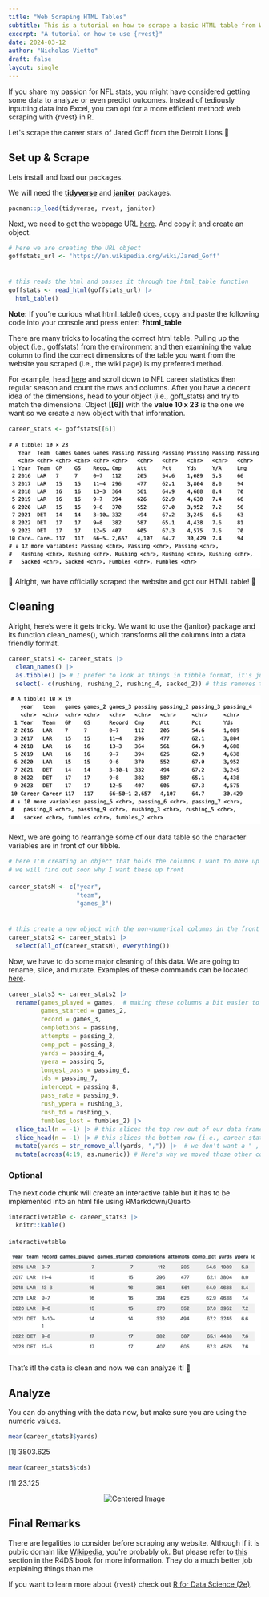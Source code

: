 ```yaml
---
title: "Web Scraping HTML Tables"
subtitle: This is a tutorial on how to scrape a basic HTML table from Wikipedia, with a focus on my favorite team - the Detroit Lions.
excerpt: "A tutorial on how to use {rvest}"
date: 2024-03-12
author: "Nicholas Vietto"
draft: false
layout: single
---
```



If you share my passion for NFL stats, you might have considered getting some data to analyze or even predict outcomes. Instead of tediously inputting data into Excel, you can opt for a more efficient method: web scraping with {rvest} in R.

Let's scrape the career stats of Jared Goff from the Detroit Lions 🦁

## Set up & Scrape

Lets install and load our packages.


We will need the [**tidyverse**](https://www.tidyverse.org/) and [**janitor**](https://cran.r-project.org/web/packages/janitor/vignettes/janitor.html) packages. 


```r
pacman::p_load(tidyverse, rvest, janitor)

```


Next, we need to get the webpage URL [here](https://en.wikipedia.org/wiki/Jared_Goff). And copy it and create an object. 


```r
# here we are creating the URL object
goffstats_url <- 'https://en.wikipedia.org/wiki/Jared_Goff'


# this reads the html and passes it through the html_table function
goffstats <- read_html(goffstats_url) |> 
  html_table()

```

**Note:** If you’re curious what html_table() does, copy and paste the following code into your console and press enter: **?html_table** 



There are many tricks to locating the correct html table. Pulling up the object (i.e., goffstats) from the environment and then examining the value column to find the correct dimensions of the table you want from the website you scraped (i.e., the wiki page) is my preferred method. 

For example, head [here](https://en.wikipedia.org/wiki/Jared_Goff) and scroll down to NFL career statistics then regular season and count the rows and columns. After you have a decent idea of the dimensions, head to your object (i.e., goff_stats) and try to match the dimensions. Object **[[6]]** with the **value 10 x 23** is the one we want so we create a new object with that information. 

```r
career_stats <- goffstats[[6]]

```

![](tibble.jpg)




🎉 Alright, we have officially scraped the website and got our HTML table! 🎉



## Cleaning

Alright, here’s were it gets tricky. We want to use the {janitor} package and its function clean_names(), which transforms all the columns into a data friendly format.

```r
career_stats1 <- career_stats |>
  clean_names() |> 
  as.tibble() |> # I prefer to look at things in tibble format, it's just a bit nicer
  select(- c(rushing, rushing_2, rushing_4, sacked_2)) # this removes the columns that I don't really find important for the QB position

```



![](tibble2.jpg)

Next, we are going to rearrange some of our data table so the character variables are in front of our tibble.

```r
# here I'm creating an object that holds the columns I want to move up front
# we will find out soon why I want these up front

career_statsM <- c("year",
                   "team", 
                   "games_3")


# this create a new object with the non-numerical columns in the front and everything else after it
career_stats2 <- career_stats1 |> 
  select(all_of(career_statsM), everything())


```


Now, we have to do some major cleaning of this data. We are going to rename, slice, and mutate. Examples of these commands can be located [here](https://raw.githubusercontent.com/rstudio/cheatsheets/main/data-transformation.pdf). 



```r 
career_stats3 <- career_stats2 |>
  rename(games_played = games,  # making these columns a bit easier to understand and work with
         games_started = games_2,
         record = games_3,
         completions = passing,
         attempts = passing_2,
         comp_pct = passing_3,
         yards = passing_4, 
         ypera = passing_5,
         longest_pass = passing_6,
         tds = passing_7,
         intercept = passing_8,
         pass_rate = passing_9,
         rush_ypera = rushing_3,
         rush_td = rushing_5,
         fumbles_lost = fumbles_2) |> 
  slice_tail(n = -1) |> # this slices the top row out of our data frame (i.e., the extra row of column names)
  slice_head(n = -1) |> # this slices the bottom row (i.e., career stats)
  mutate(yards = str_remove_all(yards, ",")) |>  # we don't want a " , " in our variable bc R considers it a string or a character
  mutate(across(4:19, as.numeric)) # Here's why we moved those other columns to the front, so we can easily convert the others to numerics


```

### Optional  

The next code chunk  will create an interactive table but it has to be implemented into an html file using RMarkdown/Quarto

```r
interactivetable <- career_stats3 |> 
  knitr::kable()

interactivetable

```

![](kable.jpg)



That’s it! the data is clean and now we can analyze it! 🏈


## Analyze 

You can do anything with the data now, but make sure you are using the numeric values.

```r
mean(career_stats3$yards)

```
[1] 3803.625

```r 
mean(career_stats3$tds)

```

[1] 23.125


<p style="text-align: center;">
<img src="https://media.giphy.com/media/ysuapgxHI7hzfxMjU3/giphy.gif" alt="Centered Image">
</p>

## Final Remarks

There are legalities to consider before scraping any website. Although if it is public domain like [Wikipedia](https://en.m.wikipedia.org/wiki/Wikipedia:Copyrights), you're probably ok. But please refer to [this](https://r4ds.hadley.nz/webscraping) section in the R4DS book for more information. They do a much better job explaining things than me.  


If you want to learn more about {rvest} check out [R for Data Science (2e)](https://r4ds.hadley.nz/).



